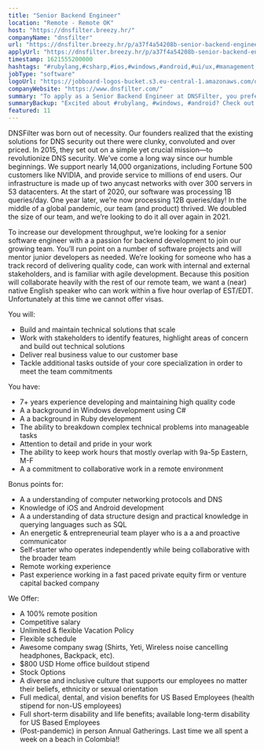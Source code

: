 ```yaml
---
title: "Senior Backend Engineer"
location: "Remote - Remote OK"
host: "https://dnsfilter.breezy.hr/"
companyName: "dnsfilter"
url: "https://dnsfilter.breezy.hr/p/a37f4a54208b-senior-backend-engineer"
applyUrl: "https://dnsfilter.breezy.hr/p/a37f4a54208b-senior-backend-engineer/apply"
timestamp: 1621555200000
hashtags: "#rubylang,#csharp,#ios,#windows,#android,#ui/ux,#management,#operations,#scrum,#rest,#English"
jobType: "software"
logoUrl: "https://jobboard-logos-bucket.s3.eu-central-1.amazonaws.com/dnsfilter"
companyWebsite: "https://www.dnsfilter.com/"
summary: "To apply as a Senior Backend Engineer at DNSFilter, you preferably need to have 7+ years experience developing and maintaining high quality code."
summaryBackup: "Excited about #rubylang, #windows, #android? Check out this job post!"
featured: 11
---
```


DNSFilter was born out of necessity. Our founders realized that the existing solutions for DNS security out there were clunky, convoluted and over priced. In 2015, they set out on a simple yet crucial mission—to revolutionize DNS security. We’ve come a long way since our humble beginnings. We support nearly 14,000 organizations, including Fortune 500 customers like NVIDIA, and provide service to millions of end users. Our infrastructure is made up of two anycast networks with over 300 servers in 53 datacenters. At the start of 2020, our software was processing 1B queries/day. One year later, we’re now processing 12B queries/day! In the middle of a global pandemic, our team (and product) thrived. We doubled the size of our team, and we’re looking to do it all over again in 2021.

To increase our development throughput, we’re looking for a senior software engineer with a a passion for backend development to join our growing team. You’ll run point on a number of software projects and will mentor junior developers as needed. We’re looking for someone who has a track record of delivering quality code, can work with internal and external stakeholders, and is familiar with agile development. Because this position will collaborate heavily with the rest of our remote team, we want a (near) native English speaker who can work within a five hour overlap of EST/EDT. Unfortunately at this time we cannot offer visas.

You will:

*   Build and maintain technical solutions that scale
*   Work with stakeholders to identify features, highlight areas of concern and build out technical solutions
*   Deliver real business value to our customer base
*   Tackle additional tasks outside of your core specialization in order to meet the team commitments

You have:

*   7+ years experience developing and maintaining high quality code
*   A a background in Windows development using C#
*   A a background in Ruby development
*   The ability to breakdown complex technical problems into manageable tasks
*   Attention to detail and pride in your work
*   The ability to keep work hours that mostly overlap with 9a-5p Eastern, M-F
*   A a commitment to collaborative work in a remote environment

Bonus points for:

*   A a understanding of computer networking protocols and DNS
*   Knowledge of iOS and Android development
*   A a understanding of data structure design and practical knowledge in querying languages such as SQL
*   An energetic & entrepreneurial team player who is a a and proactive communicator
*   Self-starter who operates independently while being collaborative with the broader team
*   Remote working experience
*   Past experience working in a fast paced private equity firm or venture capital backed company

We Offer:

*   A 100% remote position
*   Competitive salary
*   Unlimited & flexible Vacation Policy
*   Flexible schedule
*   Awesome company swag (Shirts, Yeti, Wireless noise cancelling headphones, Backpack, etc).
*   $800 USD Home office buildout stipend
*   Stock Options
*   A diverse and inclusive culture that supports our employees no matter their beliefs, ethnicity or sexual orientation
*   Full medical, dental, and vision benefits for US Based Employees (health stipend for non-US employees)
*   Full short-term disability and life benefits; available long-term disability for US Based Employees
*   (Post-pandemic) in person Annual Gatherings. Last time we all spent a week on a beach in Colombia!!
